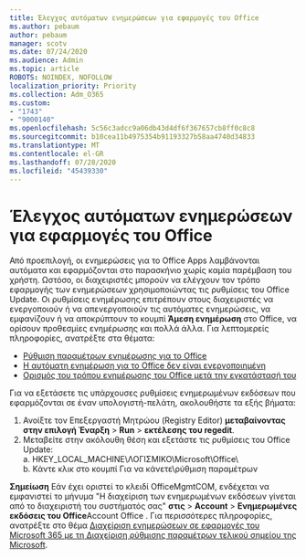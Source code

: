 ```yaml
---
title: Έλεγχος αυτόματων ενημερώσεων για εφαρμογές του Office
ms.author: pebaum
author: pebaum
manager: scotv
ms.date: 07/24/2020
ms.audience: Admin
ms.topic: article
ROBOTS: NOINDEX, NOFOLLOW
localization_priority: Priority
ms.collection: Adm_O365
ms.custom:
- "1743"
- "9000140"
ms.openlocfilehash: 5c56c3adcc9a06db43d4df6f367657cb8ff0c8c8
ms.sourcegitcommit: b10cea11b4975354b91193327b58aa4740d34833
ms.translationtype: MT
ms.contentlocale: el-GR
ms.lasthandoff: 07/28/2020
ms.locfileid: "45439330"
---
```

# <a name="control-automatic-updates-for-office-apps"></a>Έλεγχος αυτόματων ενημερώσεων για εφαρμογές του Office

Από προεπιλογή, οι ενημερώσεις για το Office Apps λαμβάνονται αυτόματα και εφαρμόζονται στο παρασκήνιο χωρίς καμία παρέμβαση του χρήστη. Ωστόσο, οι διαχειριστές μπορούν να ελέγχουν τον τρόπο εφαρμογής των ενημερώσεων χρησιμοποιώντας τις ρυθμίσεις του Office Update. Οι ρυθμίσεις ενημέρωσης επιτρέπουν στους διαχειριστές να ενεργοποιούν ή να απενεργοποιούν τις αυτόματες ενημερώσεις, να εμφανίζουν ή να αποκρύπτουν το κουμπί **Άμεση ενημέρωση** στο Office, να ορίσουν προθεσμίες ενημέρωσης και πολλά άλλα. Για λεπτομερείς πληροφορίες, ανατρέξτε στα θέματα:

- [Ρύθμιση παραμέτρων ενημέρωσης για το Office](https://docs.microsoft.com/deployoffice/configure-update-settings-for-office-365-proplus)  
- [Η αυτόματη ενημέρωση για το Office δεν είναι ενεργοποιημένη](https://support.microsoft.com/help/2753538/automatic-updating-for-office-2013-and-office-2016-click-to-run-is-not)  
- [Ορισμός του τρόπου ενημέρωσης του Office μετά την εγκατάστασή του](https://docs.microsoft.com/deployoffice/configuration-options-for-the-office-2016-deployment-tool#updates-element)

Για να εξετάσετε τις υπάρχουσες ρυθμίσεις ενημερωμένων εκδόσεων που εφαρμόζονται σε έναν υπολογιστή-πελάτη, ακολουθήστε τα εξής βήματα:

1. Ανοίξτε τον Επεξεργαστή Μητρώου (Registry Editor) **μεταβαίνοντας στην επιλογή Έναρξη**  >  **Run**  >  **εκτέλεσης του regedit**.
2. Μεταβείτε στην ακόλουθη θέση και εξετάστε τις ρυθμίσεις του Office Update:  
    a. HKEY_LOCAL_MACHINE\ΛΟΓΙΣΜΙΚΟ\Microsoft\Office\  
    b. Κάντε κλικ στο κουμπί Για να κάνετε\ρύθμιση παραμέτρων

**Σημείωση**  Εάν έχει οριστεί το κλειδί OfficeMgmtCOM, ενδέχεται να εμφανιστεί το μήνυμα "Η διαχείριση των ενημερωμένων εκδόσεων γίνεται από το διαχειριστή του συστήματός σας" **στις**  >  **Account**  >  **Ενημερωμένες εκδόσεις του Office**Account Office . Για περισσότερες πληροφορίες, ανατρέξτε στο θέμα [Διαχείριση ενημερώσεων σε εφαρμογές του Microsoft 365 με τη Διαχείριση ρύθμισης παραμέτρων τελικού σημείου της Microsoft](https://docs.microsoft.com/deployoffice/manage-updates-to-office-365-proplus-with-system-center-configuration-manager#method-1-use-office-deployment-tool-to-enable-office-365-clients-to-receive-updates-from-configuration-manager).  